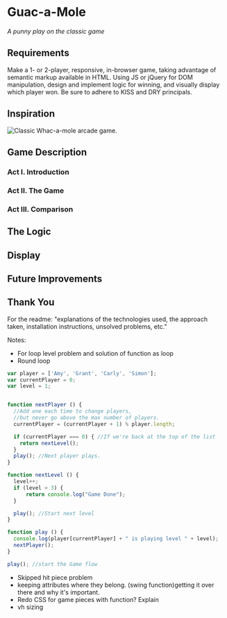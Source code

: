 # Guac-a-Mole
*A punny play on the classic game*

## Requirements
Make a 1- or 2-player, responsive, in-browser game, taking advantage of semantic markup available in HTML.  Using JS or jQuery for DOM manipulation, design and implement logic for winning, and visually display which player won.  Be sure to adhere to KISS and DRY principals.

## Inspiration
![Classic Whac-a-mole arcade game.](http://www.techexclusive.net/wp-content/uploads/2013/05/WHACK-A-MOLE.jpg)

## Game Description

### Act I. Introduction

### Act II. The Game

### Act III. Comparison

## The Logic

## Display


## Future Improvements

## Thank You

For the readme:
"explanations of the technologies used, the approach taken, installation instructions, unsolved problems, etc."

Notes:
- For loop level problem and solution of function as loop
- Round loop

```javascript
var player = ['Amy', 'Grant', 'Carly', 'Simon'];
var currentPlayer = 0;
var level = 1;


function nextPlayer () {
  //Add one each time to change players,
  //but never go above the max number of players.
  currentPlayer = (currentPlayer + 1) % player.length;

  if (currentPlayer === 0) { //If we're back at the top of the list    
    return nextLevel();
  }
  play(); //Next player plays.
}

function nextLevel () {
  level++;
  if (level > 3) {
      return console.log("Game Done");
  }

  play(); //Start next level
}

function play () {
  console.log(player[currentPlayer] + " is playing level " + level);
  nextPlayer();
}

play(); //start the Game flow
```

- Skipped hit piece problem
- keeping attributes where they belong. (swing function)getting it over there  and why it's important.
- Redo CSS for game pieces with function? Explain
- vh sizing
